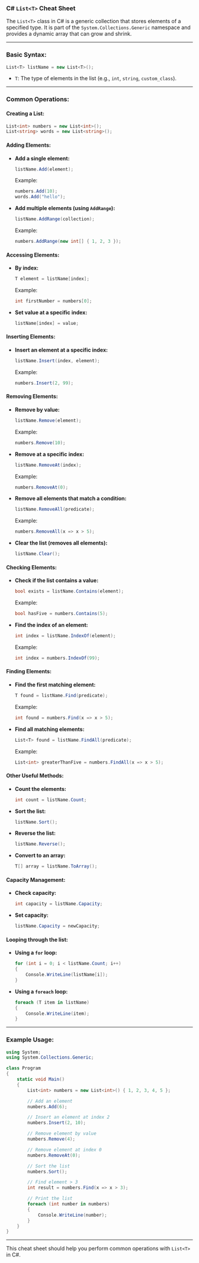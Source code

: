 ### C# `List<T>` Cheat Sheet

The `List<T>` class in C# is a generic collection that stores elements of a specified type. It is part of the `System.Collections.Generic` namespace and provides a dynamic array that can grow and shrink.

---

### **Basic Syntax:**

```csharp
List<T> listName = new List<T>();
```

- `T`: The type of elements in the list (e.g., `int`, `string`, `custom_class`).

---

### **Common Operations:**

#### **Creating a List:**
```csharp
List<int> numbers = new List<int>();
List<string> words = new List<string>();
```

#### **Adding Elements:**
- **Add a single element:**
  ```csharp
  listName.Add(element);
  ```
  Example:
  ```csharp
  numbers.Add(10);
  words.Add("hello");
  ```

- **Add multiple elements (using `AddRange`):**
  ```csharp
  listName.AddRange(collection);
  ```
  Example:
  ```csharp
  numbers.AddRange(new int[] { 1, 2, 3 });
  ```

#### **Accessing Elements:**
- **By index:**
  ```csharp
  T element = listName[index];
  ```
  Example:
  ```csharp
  int firstNumber = numbers[0];
  ```

- **Set value at a specific index:**
  ```csharp
  listName[index] = value;
  ```

#### **Inserting Elements:**
- **Insert an element at a specific index:**
  ```csharp
  listName.Insert(index, element);
  ```
  Example:
  ```csharp
  numbers.Insert(2, 99);
  ```

#### **Removing Elements:**
- **Remove by value:**
  ```csharp
  listName.Remove(element);
  ```
  Example:
  ```csharp
  numbers.Remove(10);
  ```

- **Remove at a specific index:**
  ```csharp
  listName.RemoveAt(index);
  ```
  Example:
  ```csharp
  numbers.RemoveAt(0);
  ```

- **Remove all elements that match a condition:**
  ```csharp
  listName.RemoveAll(predicate);
  ```
  Example:
  ```csharp
  numbers.RemoveAll(x => x > 5);
  ```

- **Clear the list (removes all elements):**
  ```csharp
  listName.Clear();
  ```

#### **Checking Elements:**
- **Check if the list contains a value:**
  ```csharp
  bool exists = listName.Contains(element);
  ```
  Example:
  ```csharp
  bool hasFive = numbers.Contains(5);
  ```

- **Find the index of an element:**
  ```csharp
  int index = listName.IndexOf(element);
  ```
  Example:
  ```csharp
  int index = numbers.IndexOf(99);
  ```

#### **Finding Elements:**
- **Find the first matching element:**
  ```csharp
  T found = listName.Find(predicate);
  ```
  Example:
  ```csharp
  int found = numbers.Find(x => x > 5);
  ```

- **Find all matching elements:**
  ```csharp
  List<T> found = listName.FindAll(predicate);
  ```
  Example:
  ```csharp
  List<int> greaterThanFive = numbers.FindAll(x => x > 5);
  ```

#### **Other Useful Methods:**
- **Count the elements:**
  ```csharp
  int count = listName.Count;
  ```

- **Sort the list:**
  ```csharp
  listName.Sort();
  ```

- **Reverse the list:**
  ```csharp
  listName.Reverse();
  ```

- **Convert to an array:**
  ```csharp
  T[] array = listName.ToArray();
  ```

#### **Capacity Management:**
- **Check capacity:**
  ```csharp
  int capacity = listName.Capacity;
  ```

- **Set capacity:**
  ```csharp
  listName.Capacity = newCapacity;
  ```

#### **Looping through the list:**
- **Using a `for` loop:**
  ```csharp
  for (int i = 0; i < listName.Count; i++)
  {
      Console.WriteLine(listName[i]);
  }
  ```

- **Using a `foreach` loop:**
  ```csharp
  foreach (T item in listName)
  {
      Console.WriteLine(item);
  }
  ```

---

### **Example Usage:**

```csharp
using System;
using System.Collections.Generic;

class Program
{
    static void Main()
    {
        List<int> numbers = new List<int>() { 1, 2, 3, 4, 5 };

        // Add an element
        numbers.Add(6);

        // Insert an element at index 2
        numbers.Insert(2, 10);

        // Remove element by value
        numbers.Remove(4);

        // Remove element at index 0
        numbers.RemoveAt(0);

        // Sort the list
        numbers.Sort();

        // Find element > 3
        int result = numbers.Find(x => x > 3);

        // Print the list
        foreach (int number in numbers)
        {
            Console.WriteLine(number);
        }
    }
}
```

---

This cheat sheet should help you perform common operations with `List<T>` in C#.